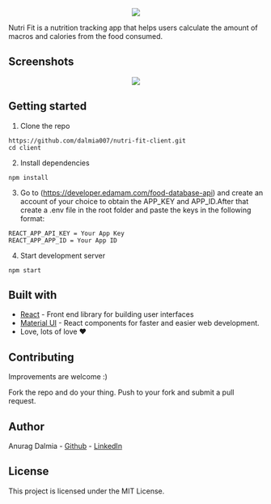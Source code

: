 <p align="center">
  <img src="src/images/cover.png" />
</p>



Nutri Fit is a nutrition tracking app that helps users calculate the amount of macros and calories from the food consumed.

## Screenshots

<p align="center">
  <img src="src/images/app.png" />
</p>



## Getting started

1. Clone the repo

```
https://github.com/dalmia007/nutri-fit-client.git
cd client
```

2. Install dependencies
```
npm install
```

3. Go to (https://developer.edamam.com/food-database-api) and create an account of your choice to obtain the APP_KEY and APP_ID.After that create a .env file in the root folder and paste the keys in the following format:
```
REACT_APP_API_KEY = Your App Key
REACT_APP_APP_ID = Your App ID
```


4. Start development server
```
npm start
```


## Built with

* [React](https://reactjs.org) - Front end library for building user interfaces
* [Material UI](https://material-ui.com) - React components for faster and easier web development.
* Love, lots of love ♥


## Contributing

Improvements are welcome :)

Fork the repo and do your thing. Push to your fork and submit a pull request.


## Author

Anurag Dalmia - [Github](https://github.com/dalmia007) - [LinkedIn](https://www.linkedin.com/in/anurag-dalmia/)


## License

This project is licensed under the MIT License.
